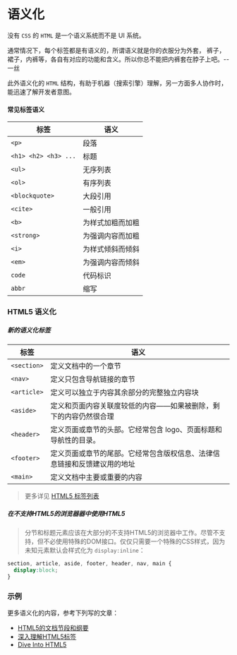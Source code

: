 # 语义化
没有 `CSS` 的 `HTML` 是一个语义系统而不是 UI 系统。

通常情况下，每个标签都是有语义的，所谓语义就是你的衣服分为外套， 裤子，裙子，内裤等，各自有对应的功能和含义。所以你总不能把内裤套在脖子上吧。-- 一丝

此外语义化的 `HTML` 结构，有助于机器（搜索引擎）理解，另一方面多人协作时，能迅速了解开发者意图。

#### 常见标签语义

| 标签 | 语义 |
| -- | -- |
| `<p>` | 段落 |
| `<h1> <h2> <h3> ...` | 标题 |
| `<ul>` | 无序列表 |
| `<ol>` | 有序列表 |
| `<blockquote>` | 大段引用 |
| `<cite>` | 一般引用 |
| `<b>` | 为样式加粗而加粗 |
| `<strong>` | 为强调内容而加粗 |
| `<i>` | 为样式倾斜而倾斜 |
| `<em>` | 为强调内容而倾斜 |
| `code` | 代码标识 |
| `abbr` | 缩写 |

### HTML5 语义化

##### 新的语义化标签

| 标签 | 语义 |
| -- | -- |
| `<section>` | 定义文档中的一个章节 |
| `<nav>` | 定义只包含导航链接的章节 |
| `<article>` | 定义可以独立于内容其余部分的完整独立内容块 |
| `<aside>` | 定义和页面内容关联度较低的内容——如果被删除，剩下的内容仍然很合理 |
| `<header>` | 定义页面或章节的头部。它经常包含 logo、页面标题和导航性的目录。 |
| `<footer>` | 定义页面或章节的尾部。它经常包含版权信息、法律信息链接和反馈建议用的地址 |
| `<main>` | 定义文档中主要或重要的内容 |

> 更多详见 [HTML5 标签列表](https://developer.mozilla.org/zh-CN/docs/Web/Guide/HTML/HTML5/HTML5_element_list)  

##### 在不支持HTML5的浏览器器中使用HTML5

> 分节和标题元素应该在大部分的不支持HTML5的浏览器中工作。尽管不支持，但不必使用特殊的DOM接口。仅仅只需要一个特殊的CSS样式，因为未知元素默认会样式化为 `display:inline`：

```css
section, article, aside, footer, header, nav, main {
  display:block;
}
```

### 示例


更多语义化的内容，参考下列写的文章：  
> 
* [HTML5的文档节段和纲要](https://developer.mozilla.org/zh-CN/docs/Web/Guide/HTML/Sections_and_Outlines_of_an_HTML5_document)  
* [深入理解HTML5标签](http://segmentfault.com/a/1190000002695791)  
* [Dive Into HTML5 ](http://diveintohtml5.info/semantics.html?ref=driverlayer.com)   

